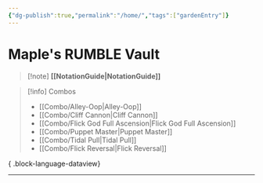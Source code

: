 ```yaml
---
{"dg-publish":true,"permalink":"/home/","tags":["gardenEntry"]}
---
```


# Maple's RUMBLE Vault





> [!note]  **[[NotationGuide\|NotationGuide]]**

> [!info] Combos
>  - [[Combo/Alley-Oop\|Alley-Oop]]
> - [[Combo/Cliff Cannon\|Cliff Cannon]]
> - [[Combo/Flick God Full Ascension\|Flick God Full Ascension]]
> - [[Combo/Puppet Master\|Puppet Master]]
> - [[Combo/Tidal Pull\|Tidal Pull]]
> - [[Combo/Flick Reversal\|Flick Reversal]]
> 
{ .block-language-dataview}

---





